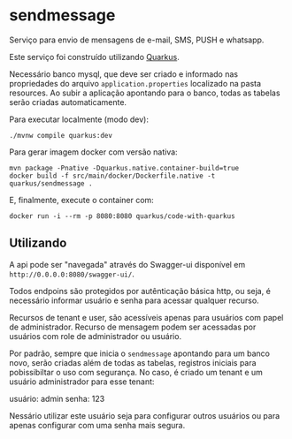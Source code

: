 # sendmessage
Serviço para envio de mensagens de e-mail, SMS, PUSH e whatsapp.


Este serviço foi construído utilizando [Quarkus](https://quarkus.io/).

Necessário banco mysql, que deve ser criado e informado nas propriedades do arquivo `application.properties` localizado na pasta resources. Ao subir a aplicação apontando para o banco, todas as tabelas serão criadas automaticamente.

Para executar localmente (modo dev):

``
./mvnw compile quarkus:dev
``

Para gerar imagem docker com versão nativa:

```
mvn package -Pnative -Dquarkus.native.container-build=true
docker build -f src/main/docker/Dockerfile.native -t quarkus/sendmessage .
```

E, finalmente, execute o container com:
```
docker run -i --rm -p 8080:8080 quarkus/code-with-quarkus
```

## Utilizando

A api pode ser "navegada" através do Swagger-ui disponível em `http://0.0.0.0:8080/swagger-ui/`.

Todos endpoins são protegidos por autênticação básica http, ou seja, é necessário informar usuário e senha para acessar qualquer recurso.

Recursos de tenant e user, são acessíveis apenas para usuários com papel de administrador. Recurso de mensagem podem ser acessadas por usuários com role de administrador ou usuário.

Por padrão, sempre que inicia o `sendmessage` apontando para um banco novo, serão criadas além de todas as tabelas, registros iniciais para pobissibiltar o uso com segurança.
No caso, é criado um tenant e um usuário administrador para esse tenant:

usuário: admin
senha: 123

Nessário utilizar este usuário seja para configurar outros usuários ou para apenas configurar com uma senha mais segura.

